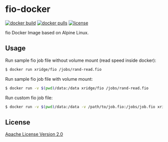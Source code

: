 # fio-docker

[![docker build](https://img.shields.io/docker/cloud/build/xridge/fio.svg)](https://hub.docker.com/r/xridge/fio)
[![docker pulls](https://img.shields.io/docker/pulls/xridge/fio.svg)](https://hub.docker.com/r/xridge/fio)
[![license](https://img.shields.io/badge/License-Apache%202.0-blue.svg)](https://www.apache.org/licenses/LICENSE-2.0)

fio Docker Image based on Alpine Linux.

## Usage
Run sample fio job file without volume mount (read speed inside docker):
```bash
$ docker run xridge/fio /jobs/rand-read.fio
```

Run sample fio job file with volume mount:
```bash
$ docker run -v $(pwd)/data:/data xridge/fio /jobs/rand-read.fio
```

Run custom fio job file:
```bash
$ docker run -v $(pwd)/data:/data -v /path/to/job.fio:/jobs/job.fio xridge/fio /jobs/job.fio
```

## License
[Apache License Version 2.0](http://www.apache.org/licenses/LICENSE-2.0)
